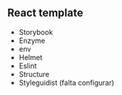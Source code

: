 ## React template

- Storybook
- Enzyme
- env
- Helmet
- Eslint
- Structure
- Styleguidist (falta configurar)
